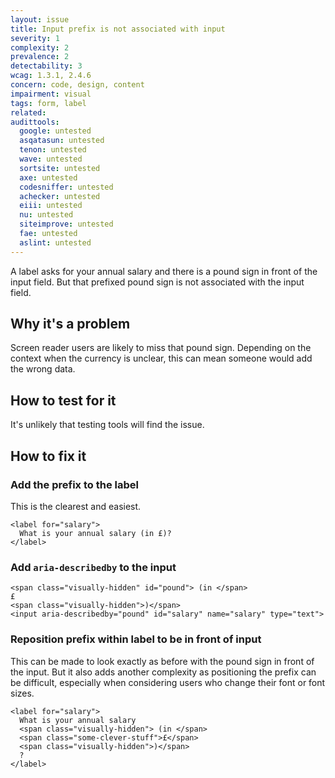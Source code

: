 ```yaml
---
layout: issue
title: Input prefix is not associated with input
severity: 1
complexity: 2
prevalence: 2
detectability: 3
wcag: 1.3.1, 2.4.6
concern: code, design, content
impairment: visual
tags: form, label
related:
audittools:
  google: untested
  asqatasun: untested
  tenon: untested
  wave: untested
  sortsite: untested
  axe: untested
  codesniffer: untested
  achecker: untested
  eiii: untested
  nu: untested
  siteimprove: untested
  fae: untested
  aslint: untested
---
```


A label asks for your annual salary and there is a pound sign in front of the input field. But that prefixed pound sign is not associated with the input field.


## Why it's a problem

Screen reader users are likely to miss that pound sign. Depending on the context when the currency is unclear, this can mean someone would add the wrong data.


## How to test for it

It's unlikely that testing tools will find the issue.


## How to fix it

### Add the prefix to the label

This is the clearest and easiest.

```
<label for="salary">
  What is your annual salary (in £)?
</label>
```

### Add `aria-describedby` to the input

```
<span class="visually-hidden" id="pound"> (in </span>
£
<span class="visually-hidden">)</span>
<input aria-describedby="pound" id="salary" name="salary" type="text">
```

### Reposition prefix within label to be in front of input

This can be made to look exactly as before with the pound sign in front of the input. But it also adds another complexity as positioning the prefix can be difficult, especially when considering users who change their font or font sizes.

```
<label for="salary">
  What is your annual salary
  <span class="visually-hidden"> (in </span>
  <span class="some-clever-stuff">£</span>
  <span class="visually-hidden">)</span>
  ?
</label>
```
